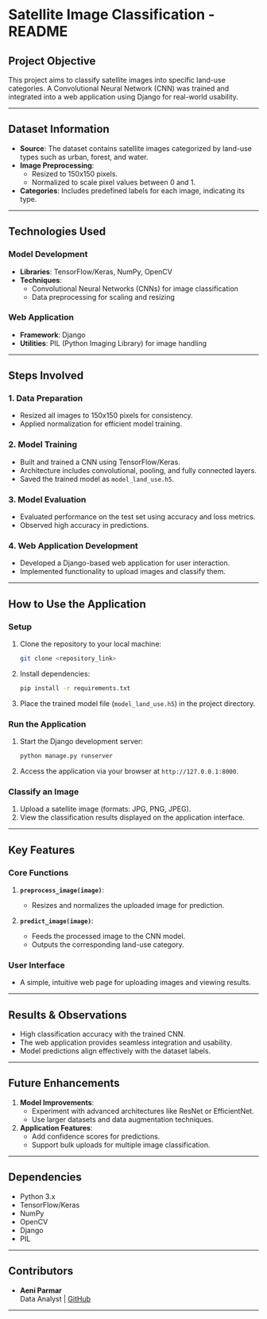 # **Satellite Image Classification - README**

## **Project Objective**  
This project aims to classify satellite images into specific land-use categories. A Convolutional Neural Network (CNN) was trained and integrated into a web application using Django for real-world usability.  

---

## **Dataset Information**  
- **Source**: The dataset contains satellite images categorized by land-use types such as urban, forest, and water.  
- **Image Preprocessing**:  
  - Resized to 150x150 pixels.  
  - Normalized to scale pixel values between 0 and 1.  
- **Categories**: Includes predefined labels for each image, indicating its type.  

---

## **Technologies Used**  

### **Model Development**  
- **Libraries**: TensorFlow/Keras, NumPy, OpenCV  
- **Techniques**:  
  - Convolutional Neural Networks (CNNs) for image classification  
  - Data preprocessing for scaling and resizing  

### **Web Application**  
- **Framework**: Django  
- **Utilities**: PIL (Python Imaging Library) for image handling  

---

## **Steps Involved**  

### **1. Data Preparation**  
- Resized all images to 150x150 pixels for consistency.  
- Applied normalization for efficient model training.  

### **2. Model Training**  
- Built and trained a CNN using TensorFlow/Keras.  
- Architecture includes convolutional, pooling, and fully connected layers.  
- Saved the trained model as `model_land_use.h5`.  

### **3. Model Evaluation**  
- Evaluated performance on the test set using accuracy and loss metrics.  
- Observed high accuracy in predictions.  

### **4. Web Application Development**  
- Developed a Django-based web application for user interaction.  
- Implemented functionality to upload images and classify them.  

---

## **How to Use the Application**  

### **Setup**  
1. Clone the repository to your local machine:  
   ```bash  
   git clone <repository_link>  
   ```  
2. Install dependencies:  
   ```bash  
   pip install -r requirements.txt  
   ```  
3. Place the trained model file (`model_land_use.h5`) in the project directory.  

### **Run the Application**  
1. Start the Django development server:  
   ```bash  
   python manage.py runserver  
   ```  
2. Access the application via your browser at `http://127.0.0.1:8000`.  

### **Classify an Image**  
1. Upload a satellite image (formats: JPG, PNG, JPEG).  
2. View the classification results displayed on the application interface.  

---

## **Key Features**  

### **Core Functions**  
1. **`preprocess_image(image)`**:  
   - Resizes and normalizes the uploaded image for prediction.  

2. **`predict_image(image)`**:  
   - Feeds the processed image to the CNN model.  
   - Outputs the corresponding land-use category.  

### **User Interface**  
- A simple, intuitive web page for uploading images and viewing results.  

---

## **Results & Observations**  
- High classification accuracy with the trained CNN.  
- The web application provides seamless integration and usability.  
- Model predictions align effectively with the dataset labels.  

---

## **Future Enhancements**  
1. **Model Improvements**:  
   - Experiment with advanced architectures like ResNet or EfficientNet.  
   - Use larger datasets and data augmentation techniques.  
2. **Application Features**:  
   - Add confidence scores for predictions.  
   - Support bulk uploads for multiple image classification.  

---

## **Dependencies**  
- Python 3.x  
- TensorFlow/Keras  
- NumPy  
- OpenCV  
- Django  
- PIL  

---

## **Contributors**  
- **Aeni Parmar**  
  Data Analyst | [GitHub](https://github.com/AeniParmar)  

---
